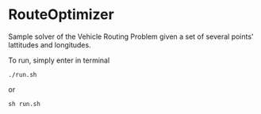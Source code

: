 # RouteOptimizer

Sample solver of the Vehicle Routing Problem given a set of several points' lattitudes and longitudes.

To run, simply enter in terminal
```
./run.sh
```
or
```
sh run.sh
```
